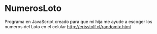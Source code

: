 # NumerosLoto

Programa en JavaScript creado para que mi hija me ayude a escoger los numeros del Loto en el celular http://erisstolf.cl/randomix.html

